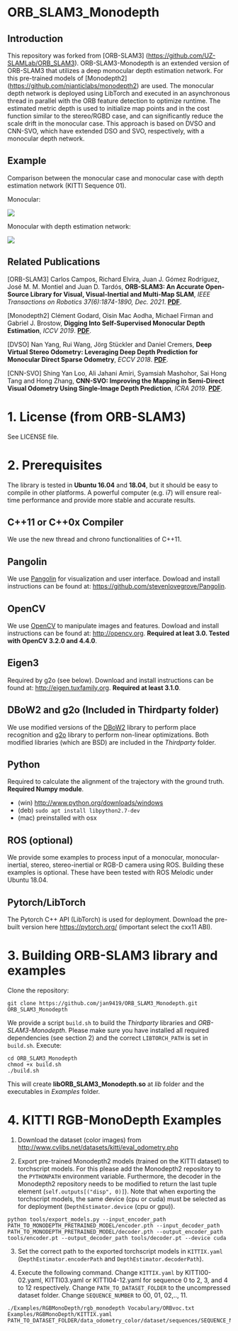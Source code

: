 # ORB_SLAM3_Monodepth

## Introduction
This repository was forked from [ORB-SLAM3] (https://github.com/UZ-SLAMLab/ORB_SLAM3).
ORB-SLAM3-Monodepth is an extended version of ORB-SLAM3 that utilizes a deep monocular depth estimation network.
For this pre-trained models of [Monodepth2] (https://github.com/nianticlabs/monodepth2) are used.
The monocular depth network is deployed using LibTorch and executed in an asynchronous thread in parallel with the ORB feature detection to optimize runtime.
The estimated metric depth is used to initialize map points and in the cost function similar to the stereo/RGBD case, and can significantly reduce the scale drift in the monocular case.
This approach is based on DVSO and CNN-SVO, which have extended DSO and SVO, respectively, with a monocular depth network.

 ## Example
Comparison between the monocular case and monocular case with depth estimation network (KITTI Sequence 01).

Monocular:

![](mono.gif)

Monocular with depth estimation network:

![](mono_depth.gif)

## Related Publications
[ORB-SLAM3] Carlos Campos, Richard Elvira, Juan J. Gómez Rodríguez, José M. M. Montiel and Juan D. Tardós, **ORB-SLAM3: An Accurate Open-Source Library for Visual, Visual-Inertial and Multi-Map SLAM**, *IEEE Transactions on Robotics 37(6):1874-1890, Dec. 2021*. **[PDF](https://arxiv.org/abs/2007.11898)**.

[Monodepth2] Clément Godard, Oisin Mac Aodha, Michael Firman and Gabriel J. Brostow, **Digging Into Self-Supervised Monocular Depth Estimation**, *ICCV 2019*. **[PDF](https://arxiv.org/abs/1806.01260)**.

[DVSO] Nan Yang, Rui Wang, Jörg Stückler and Daniel Cremers, **Deep Virtual Stereo Odometry: Leveraging Deep Depth Prediction for Monocular Direct Sparse Odometry**, *ECCV 2018*. **[PDF](https://arxiv.org/abs/1807.02570)**.

[CNN-SVO] Shing Yan Loo, Ali Jahani Amiri, Syamsiah Mashohor, Sai Hong Tang and Hong Zhang, **CNN-SVO: Improving the Mapping in Semi-Direct Visual Odometry Using Single-Image Depth Prediction**, *ICRA 2019*. **[PDF](https://arxiv.org/abs/1810.01011)**.

# 1. License (from ORB-SLAM3)
See LICENSE file.

# 2. Prerequisites
The library is tested in **Ubuntu 16.04** and **18.04**, but it should be easy to compile in other platforms. A powerful computer (e.g. i7) will ensure real-time performance and provide more stable and accurate results.

## C++11 or C++0x Compiler
We use the new thread and chrono functionalities of C++11.

## Pangolin
We use [Pangolin](https://github.com/stevenlovegrove/Pangolin) for visualization and user interface. Dowload and install instructions can be found at: https://github.com/stevenlovegrove/Pangolin.

## OpenCV
We use [OpenCV](http://opencv.org) to manipulate images and features. Dowload and install instructions can be found at: http://opencv.org. **Required at leat 3.0. Tested with OpenCV 3.2.0 and 4.4.0**.

## Eigen3
Required by g2o (see below). Download and install instructions can be found at: http://eigen.tuxfamily.org. **Required at least 3.1.0**.

## DBoW2 and g2o (Included in Thirdparty folder)
We use modified versions of the [DBoW2](https://github.com/dorian3d/DBoW2) library to perform place recognition and [g2o](https://github.com/RainerKuemmerle/g2o) library to perform non-linear optimizations. Both modified libraries (which are BSD) are included in the *Thirdparty* folder.

## Python
Required to calculate the alignment of the trajectory with the ground truth. **Required Numpy module**.

* (win) http://www.python.org/downloads/windows
* (deb) `sudo apt install libpython2.7-dev`
* (mac) preinstalled with osx

## ROS (optional)
We provide some examples to process input of a monocular, monocular-inertial, stereo, stereo-inertial or RGB-D camera using ROS. Building these examples is optional. These have been tested with ROS Melodic under Ubuntu 18.04.

## Pytorch/LibTorch
The Pytorch C++ API (LibTorch) is used for deployment. Download the pre-built version here https://pytorch.org/ (important select the cxx11 ABI).

# 3. Building ORB-SLAM3 library and examples

Clone the repository:
```
git clone https://github.com/jan9419/ORB_SLAM3_Monodepth.git ORB_SLAM3_Monodepth
```

We provide a script `build.sh` to build the *Thirdparty* libraries and *ORB-SLAM3-Monodepth*. Please make sure you have installed all required dependencies (see section 2) and the correct `LIBTORCH_PATH` is set in `build.sh`. Execute:
```
cd ORB_SLAM3_Monodepth
chmod +x build.sh
./build.sh
```

This will create **libORB_SLAM3_Monodepth.so**  at *lib* folder and the executables in *Examples* folder.

# 4. KITTI RGB-MonoDepth Examples

1. Download the dataset (color images) from http://www.cvlibs.net/datasets/kitti/eval_odometry.php 

2. Export pre-trained Monodepth2 models (trained on the KITTI dataset) to torchscript models. For this please add the Monodepth2 repository to the `PYTHONPATH` environment variable. Furthermore, the decoder in the Monodepth2 repository needs to be modified to return the last tuple element (`self.outputs[("disp", 0)]`). Note that when exporting the torchscript models, the same device (cpu or cuda) must be selected as for deployment (`DepthEstimator.device` (cpu or gpu)).  
```
python tools/export_models.py --input_encoder_path PATH_TO_MONODEPTH_PRETRAINED_MODEL/encoder.pth --input_decoder_path PATH_TO_MONODEPTH_PRETRAINED_MODEL/decoder.pth --output_encoder_path tools/encoder.pt --output_decoder_path tools/decoder.pt --device cuda
```

3. Set the correct path to the exported torchscript models in `KITTIX.yaml` (`DepthEstimator.encoderPath` and `DepthEstimator.decoderPath`).

4. Execute the following command. Change `KITTIX.yaml` by KITTI00-02.yaml, KITTI03.yaml or KITTI04-12.yaml for sequence 0 to 2, 3, and 4 to 12 respectively. Change `PATH_TO_DATASET_FOLDER` to the uncompressed dataset folder. Change `SEQUENCE_NUMBER` to 00, 01, 02,.., 11. 
```
./Examples/RGBMonoDepth/rgb_monodepth Vocabulary/ORBvoc.txt Examples/RGBMonoDepth/KITTIX.yaml PATH_TO_DATASET_FOLDER/data_odometry_color/dataset/sequences/SEQUENCE_NUMBER
```
